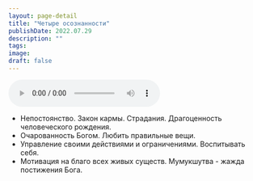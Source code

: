 ```yaml
---
layout: page-detail
title: "Четыре осознанности"
publishDate: 2022.07.29
description: ""
tags:
image:
draft: false
---
```


<audio title="2022.07.29 - Четыре осознанности.mp3" src="https://filer-api.advayta.org/v1.0/public/files/75194" controls=""></audio>

* Непостоянство. Закон кармы. Страдания. Драгоценность человеческого рождения.
* Очарованность Богом. Любить правильные вещи.
* Управление своими действиями и ограничениями. Воспитывать себя.
* Мотивация на благо всех живых существ. Мумукшутва - жажда постижения Бога.

  
